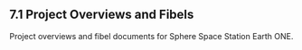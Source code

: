 ## 7.1 Project Overviews and Fibels

Project overviews and fibel documents for Sphere Space Station Earth ONE.

